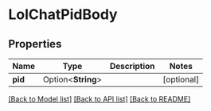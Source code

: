 # LolChatPidBody

## Properties

Name | Type | Description | Notes
------------ | ------------- | ------------- | -------------
**pid** | Option<**String**> |  | [optional]

[[Back to Model list]](../README.md#documentation-for-models) [[Back to API list]](../README.md#documentation-for-api-endpoints) [[Back to README]](../README.md)


